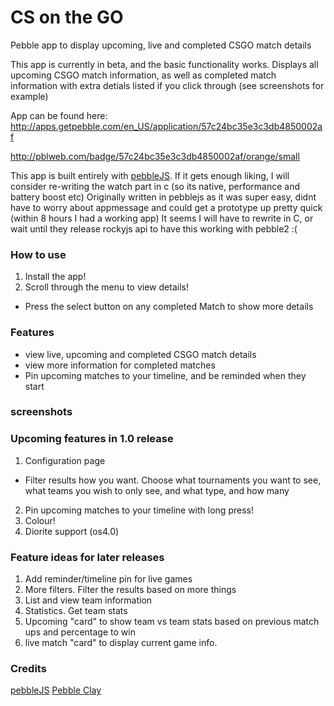 # CS on the GO

Pebble app to display upcoming, live and completed CSGO match details

This app is currently in beta, and the basic functionality works. Displays all upcoming CSGO match information,
as well as completed match information with extra detials listed if you click through (see screenshots for example)

App can be found here:
http://apps.getpebble.com/en_US/application/57c24bc35e3c3db4850002af

http://pblweb.com/badge/57c24bc35e3c3db4850002af/orange/small

This app is built entirely with [pebbleJS](https://pebble.github.io/pebblejs/). If it gets enough liking, I will consider re-writing the watch part in c (so its native, performance and battery boost etc)
Originally written in pebblejs as it was super easy, didnt have to worry about appmessage and could get a prototype up pretty quick (within 8 hours I had a working app)
It seems I will have to rewrite in C, or wait until they release rockyjs api to have this working with pebble2 :(

### How to use

1. Install the app!
2. Scroll through the menu to view details!
* Press the select button on any completed Match to show more details

### Features
* view live, upcoming and completed CSGO match details
* view more information for completed matches
* Pin upcoming matches to your timeline, and be reminded when they start

### screenshots


### Upcoming features in 1.0 release

1. Configuration page
* Filter results how you want. Choose what tournaments you want to see, what teams you wish to only see, and what type, and how many
2. Pin upcoming matches to your timeline with long press!
3. Colour!
4. Diorite support (os4.0)

### Feature ideas for later releases

1. Add reminder/timeline pin for live games
2. More filters. Filter the results based on more things
4. List and view team information
3. Statistics. Get team stats
4. Upcoming "card" to show team vs team stats based on previous match ups and percentage to win
5. live match "card" to display current game info.

### Credits
[pebbleJS](https://pebble.github.io/pebblejs/)
[Pebble Clay](https://github.com/pebble/clay/blob/v0.1.7/README.md)
